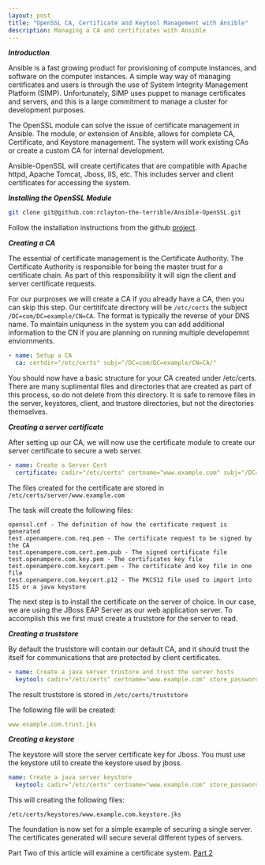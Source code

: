 ```yaml
---
layout: post
title: "OpenSSL CA, Certificate and Keytool Management with Ansible"
description: Managing a CA and certificates with Ansible
---
```




***Introduction***

Ansible is a fast growing product for provisioning of compute instances, and software on the computer instances.  A simple way way of managing certificates and users is through the use of System Integrity Management Platform (SIMP).  Unfortunately, SIMP uses puppet to manage certificates and servers, and this is a large commitment to manage a cluster for development purposes.  

The OpenSSL module can solve the issue of certificate management in Ansible.  The module, or extension of Ansible, allows for complete CA, Certificate, and Keystore management.  The system will work existing CAs or create a custom CA for internal development.  

Ansible-OpenSSL will create certificates that are compatible with Apache httpd, Apache Tomcat, Jboss, IIS, etc.  This includes server and client certificates for accessing the system.

***Installing the OpenSSL Module***

```bash
git clone git@github.com:rclayton-the-terrible/Ansible-OpenSSL.git
```

Follow the installation instructions from the github [project](https://github.com/rclayton-the-terrible/Ansible-OpenSSL).

***Creating a CA***

The essential of certificate management is the Certificate Authority.  The Certificate Authority is responsible for being the master trust for a certificate chain.  As part of this responsibility it will sign the client and server certificate requests.

For our purproses we will create a CA if you already have a CA, then you can skip this step.  Our certitifcate directory will be `/etc/certs` the subject `/DC=com/DC=example/CN=CA`.  The format is typically the reverse of your DNS name.  To maintain uniquness in the system you can add additional information to the CN if you are planning on running multiple developemnt enviornments.

```yaml
- name: Setup a CA
  ca: certdir="/etc/certs" subj="/DC=com/DC=example/CN=CA/"
```

You should now have a basic structure for your CA created under /etc/certs.  There are many suplimental files and directories that are created as part of this process, so do not delete from this directory.  It is safe to remove files in the server, keystores, client, and trustore directories, but not the directories themselves.

***Creating a server certificate***

After setting up our CA, we will now use the certificate module to create our server certificate to secure a web server.  

```yaml
- name: Create a Server Cert
  certificate: cadir="/etc/certs" certname="www.example.com" subj="/DC=com/DC=example/CN=www/" p12password="changeit" subjectAltNames="DNS:client,DNS:www.example.com,IP:192.168.2.2"
```

The files created for the certificate are stored in `/etc/certs/server/www.example.com`

The task will create the following files:

```
openssl.cnf - The definition of how the certificate request is generated
test.openampere.com.req.pem - The certificate request to be signed by the CA
test.openampere.com.cert.pem.pub - The signed certificate file
test.openampere.com.key.pem - The certificates key file
test.openampere.com.keycert.pem - The certificate and key file in one file
test.openampere.com.keycert.p12 - The PKCS12 file used to import into IIS or a java keystore
```

The next step is to install the certificate on the server of choice.  In our case, we are using the JBoss EAP Server as our web application server.  To accomplish this we first must create a truststore for the server to read.

***Creating a truststore***

By default the truststore will contain our default CA, and it should trust the itself for communications that are protected by client certificates.

```yaml
- name: Create a java server trustore and trust the server hosts
  keytool: cadir="/etc/certs" certname="www.example.com" store_password='changeit' hosts_to_trust="www.example.com"
```

The result truststore is stored in `/etc/certs/truststore`

The following file will be created:

```yaml
www.example.com.trust.jks
```

***Creating a keystore***

The keystore will store the server certificate key for Jboss.  You must use the keystore util to create the keystore used by jboss.

```yaml
name: Create a java server keystore 
  keytool: cadir="/etc/certs" certname="www.example.com" store_password='changeit'  certtype="keystore" src_password='changeit'
```

This will creating the following files:

```
/etc/certs/keystores/www.example.com.keystore.jks
```

The foundation is now set for a simple example of securing a single server.  The certificates generated will secure several different types of servers.

Part Two of this article will examine a certificate system.  [Part 2](CA-Certificate-Keytool-with-Ansible-Part2)

